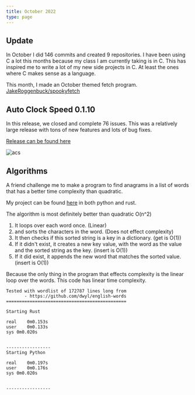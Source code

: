 ```yaml
---
title: October 2022
type: page
---
```


## Update
In October I did 146 commits and created 9 repositories. I have been using C a lot this months because my class I am currently taking is in C. This has inspired me to write a lot of my new side projects in C. At least the ones where C makes sense as a language.

This month, I made an October themed fetch program.
[JakeRoggenbuck/spookyfetch](https://github.com/JakeRoggenbuck/spookyfetch)

## Auto Clock Speed 0.1.10
In this release, we closed and complete 76 issues. This was a relatively large release with tons of new features and lots of bug fixes.

[Release can be found here](https://github.com/JakeRoggenbuck/auto-clock-speed/releases/tag/0.1.10)

![acs](https://user-images.githubusercontent.com/35516367/199084229-aee15ac5-bd86-41e9-b7fc-22517e21e6f0.png)

## Algorithms
A friend challenge me to make a program to find anagrams in a list of words that has a better time complexity than quadratic.

My project can be found [here](https://github.com/JakeRoggenbuck/anagram) in both python and rust.

The algorithm is most definitely better than quadratic O(n^2)
1. It loops over each word once. (Linear)
2. and sorts the characters in the word. (Does not effect complexity)
3. It then checks if this sorted string is a key in a dictionary. (get is O(1))
4. If it didn't exist, it creates a new key value, with the word as the value and the sorted string as the key. (insert is O(1))
5. If it did exist, it appends the new word that matches the sorted value. (insert is O(1))

Because the only thing in the program that effects complexity is the linear loop over the words. This code has linear time complexity.

```
Tested with wordlist of 172787 lines long from
       - https://github.com/dwyl/english-words
==============================================

Starting Rust

real	0m0.153s
user	0m0.133s
sys	0m0.020s


-----------------
Starting Python

real	0m0.197s
user	0m0.176s
sys	0m0.020s


-----------------
```
